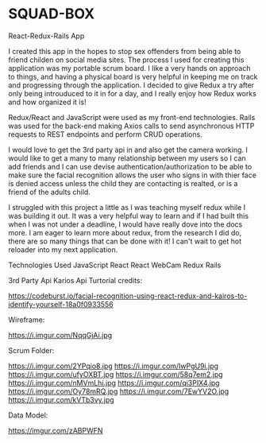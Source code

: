 # SQUAD-BOX

React-Redux-Rails App 

I created this app in the hopes to stop sex offenders from being able to friend childen on social media sites. 
The process I used for creating this application was my portable scrum board. I like a very hands on approach to things, and having a physical board is very helpful in keeping me on track and progressing through the application. 
I decided to give Redux a try after only being introuduced to it in for a day, and I really enjoy how Redux works and how organized it is!

Redux/React and JavaScript were used as my front-end technologies.
Rails was used for the back-end making Axios calls to send asynchronous HTTP requests to REST endpoints and perform CRUD operations.

I would love to get the 3rd party api in and also get the camera working. I would like to get a many to many relationship between my users so I can add friends and I can use devise authentication/authorization to be able to make sure the facial recognition allows the user who signs in with thier face is denied access unless the child they are contacting is realted, or is a friend of the adults child. 

I struggled with this project a little as I was teaching myself redux while I was building it out. It was a very helpful way to learn and if I had built this when I was not under a deadline, I would have really dove into the docs more. I am eager to learn more about redux, from the research I did do, there are so many things that can be done with it! I can't wait to get hot reloader into my next application. 

Technologies Used
JavaScript
React
React WebCam
Redux
Rails 

3rd Party Api
Karios Api
Turtorial credits:

https://codeburst.io/facial-recognition-using-react-redux-and-kairos-to-identify-yourself-18a0f0933556

Wireframe:

https://i.imgur.com/NqqGjAi.jpg

Scrum Folder:

https://i.imgur.com/2YPqio8.jpg
https://i.imgur.com/IwPgU9i.jpg
https://i.imgur.com/ufyOXBT.jpg
https://i.imgur.com/58q7em2.jpg
https://i.imgur.com/nMVmLhi.jpg
https://i.imgur.com/qi3PIX4.jpg
https://i.imgur.com/Oy78mRQ.jpg
https://i.imgur.com/7EwYV2O.jpg
https://i.imgur.com/kVTb3vy.jpg


Data Model:

https://imgur.com/zABPWFN

